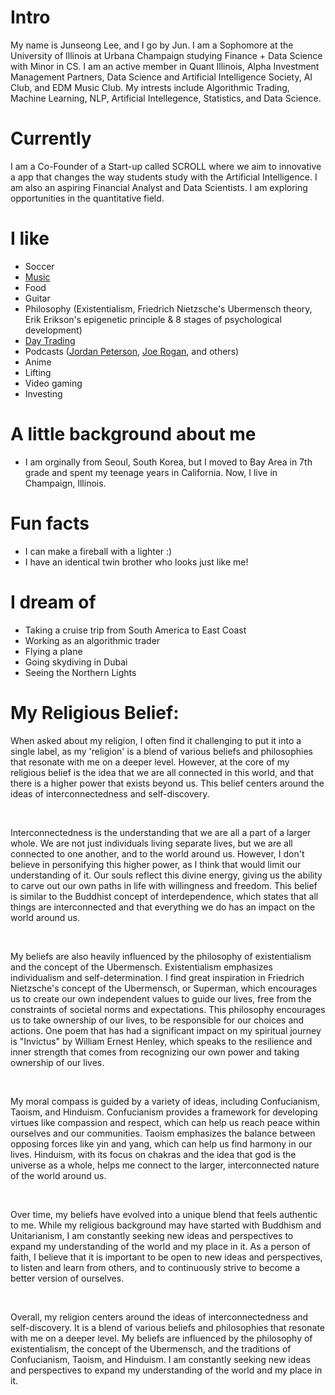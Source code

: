 
# Intro

My name is Junseong Lee, and I go by Jun. I am a Sophomore at the University of Illinois at Urbana Champaign studying Finance + Data Science with Minor in CS. I am an active member in Quant Illinois, Alpha Investment Management Partners, Data Science and Artificial Intelligence Society, AI Club, and EDM Music Club. My intrests include Algorithmic Trading, Machine Learning, NLP, Artificial Intellegence, Statistics, and Data Science. 
# Currently

I am a Co-Founder of a Start-up called SCROLL where we aim to innovative a app that changes the way students study with the Artificial Intelligence. I am also an aspiring Financial Analyst and Data Scientists. I am exploring opportunities in the quantitative field. 

# I like

- Soccer
- [Music](https://open.spotify.com/user/214qpz6gjyle763zrfgrc5bii)
- Food
- Guitar
- Philosophy (Existentialism, Friedrich Nietzsche's Ubermensch theory, Erik Erikson's epigenetic principle & 8 stages of psychological development)
- [Day Trading](https://www.tradingview.com/)
- Podcasts ([Jordan Peterson](https://www.jordanbpeterson.com/podcast/), [Joe Rogan](https://open.spotify.com/show/4rOoJ6Egrf8K2IrywzwOMk), and others)
- Anime
- Lifting
- Video gaming
- Investing

# A little background about me

- I am orginally from Seoul, South Korea, but I moved to Bay Area in 7th grade and spent my teenage years in California. Now, I live in Champaign, Illinois.

# Fun facts

- I can make a fireball with a lighter :)
- I have an identical twin brother who looks just like me!

# I dream of

- Taking a cruise trip from South America to East Coast
- Working as an algorithmic trader
- Flying a plane
- Going skydiving in Dubai
- Seeing the Northern Lights

# My Religious Belief: 

When asked about my religion, I often find it challenging to put it into a single label, as my 'religion' is a blend of various beliefs and philosophies that resonate with me on a deeper level. However, at the core of my religious belief is the idea that we are all connected in this world, and that there is a higher power that exists beyond us. This belief centers around the ideas of interconnectedness and self-discovery.

<br />

Interconnectedness is the understanding that we are all a part of a larger whole. We are not just individuals living separate lives, but we are all connected to one another, and to the world around us. However, I don't believe in personifying this higher power, as I think that would limit our understanding of it. Our souls reflect this divine energy, giving us the ability to carve out our own paths in life with willingness and freedom. This belief is similar to the Buddhist concept of interdependence, which states that all things are interconnected and that everything we do has an impact on the world around us.

<br />

My beliefs are also heavily influenced by the philosophy of existentialism and the concept of the Ubermensch. Existentialism emphasizes individualism and self-determination. I find great inspiration in Friedrich Nietzsche's concept of the Ubermensch, or Superman, which encourages us to create our own independent values to guide our lives, free from the constraints of societal norms and expectations. This philosophy encourages us to take ownership of our lives, to be responsible for our choices and actions. One poem that has had a significant impact on my spiritual journey is "Invictus" by William Ernest Henley, which speaks to the resilience and inner strength that comes from recognizing our own power and taking ownership of our lives.

<br />

My moral compass is guided by a variety of ideas, including Confucianism, Taoism, and Hinduism. Confucianism provides a framework for developing virtues like compassion and respect, which can help us reach peace within ourselves and our communities. Taoism emphasizes the balance between opposing forces like yin and yang, which can help us find harmony in our lives. Hinduism, with its focus on chakras and the idea that god is the universe as a whole, helps me connect to the larger, interconnected nature of the world around us.

<br />

Over time, my beliefs have evolved into a unique blend that feels authentic to me. While my religious background may have started with Buddhism and Unitarianism, I am constantly seeking new ideas and perspectives to expand my understanding of the world and my place in it. As a person of faith, I believe that it is important to be open to new ideas and perspectives, to listen and learn from others, and to continuously strive to become a better version of ourselves.

<br />

Overall, my religion centers around the ideas of interconnectedness and self-discovery. It is a blend of various beliefs and philosophies that resonate with me on a deeper level. My beliefs are influenced by the philosophy of existentialism, the concept of the Ubermensch, and the traditions of Confucianism, Taoism, and Hinduism. I am constantly seeking new ideas and perspectives to expand my understanding of the world and my place in it. 